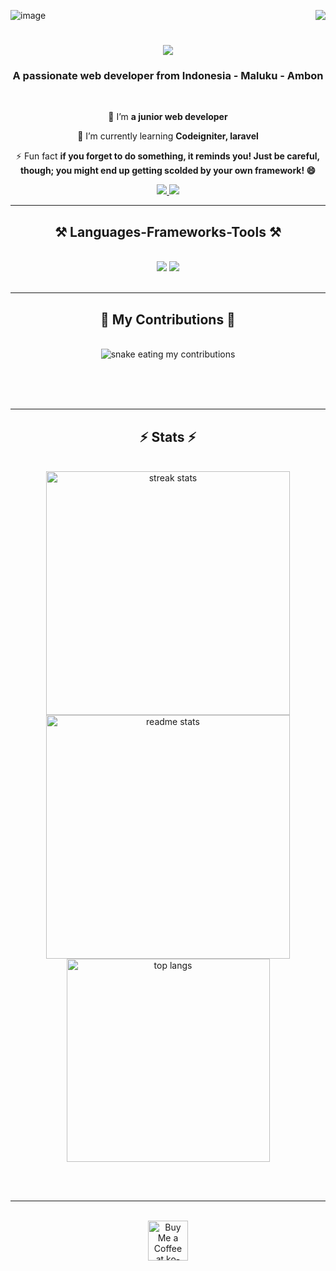 ![image](https://github.com/user-attachments/assets/9169cdf2-5d33-4f37-a3e2-3a323ada6c3c)<img align="right" src="https://visitor-badge.laobi.icu/badge?page_id=devanHpattinasarany.devanHpattinasarany" />

<h1 align="center">
    <img src="https://readme-typing-svg.herokuapp.com/?font=Righteous&size=35&center=true&vCenter=true&width=500&height=70&duration=4000&lines=Hi+There!+👋;+I'm+Devan+Pattinasarany!;" />
</h1>

<h3 align="center">A passionate web developer from Indonesia - Maluku - Ambon</h3>

<br/>

<div align="center">
 
 🔭 I’m **a junior web developer**
 
 🌱 I’m currently learning **Codeigniter, laravel**

⚡ Fun fact **if you forget to do something, it reminds you! Just be careful, though; you might end up getting scolded by your own framework! 😄**

 </div>
 
<div align="center"> 
  <a href="mailto:devanpattinasarany07@gmail.com">
    <img src="https://img.shields.io/badge/Gmail-333333?style=for-the-badge&logo=gmail&logoColor=red" />
  </a>
  <a href="https://www.linkedin.com/in/devan-hendrik-pattinasarany-2254ab200/" target="_blank">
    <img src="https://img.shields.io/badge/LinkedIn-0077B5?style=for-the-badge&logo=linkedin&logoColor=white" target="_blank" />
  </a>
</div>

 <hr/>
 
<h2 align="center">⚒️ Languages-Frameworks-Tools ⚒️</h2>
<br/>
<div align="center">
    <img src="https://skillicons.dev/icons?i=,bootstrap,html,css,vscode,github,figma,git" />
    <img src="https://skillicons.dev/icons?i=php,javascript,c++,java,mysql" /><br>
</div>

<br/>
<hr/>

<div align="center">
  <h2>🐍 My Contributions 🐍</h2>
  <br>
  <img alt="snake eating my contributions" src="https://raw.githubusercontent.com/devanHpattinasarany/devanHpattinasarany/output/github-contribution-grid-snake.svg" />
  
  <br/><br/><br/>
</div>

<hr/>

<h2 align="center">⚡ Stats ⚡</h2>
<br>
<div align=center>
  <img width=390 src="https://github-readme-streak-stats-devanHpattinasarany.vercel.app/?user=devanHpattinasarany&count_private=true&theme=react&border_radius=10" alt="streak stats"/>
  <img width=390 src="https://github-readme-stats-devanHpattinasarany.vercel.app/api?username=devanHpattinasarany&count_private=true&show_icons=true&theme=react&rank_icon=github&border_radius=10" alt="readme stats" />
  <br/>
  <img width=325 align="center" src="https://github-readme-stats-devanHpattinasarany.vercel.app/api/top-langs/?username=devanHpattinasarany&hide=HTML&langs_count=8&layout=compact&theme=react&border_radius=10&size_weight=0.5&count_weight=0.5&exclude_repo=github-readme-stats" alt="top langs" />
</div>

<br/><br/>

<hr/>

<br/>

<div align="center">
<a href='https://ko-fi.com/V7V4RAK9C' target='_blank'><img height='64' style='border:0px;height:64px;' src='https://storage.ko-fi.com/cdn/kofi1.png?v=3' border='0' alt='Buy Me a Coffee at ko-fi.com' /></a>
</div>

<br/>
